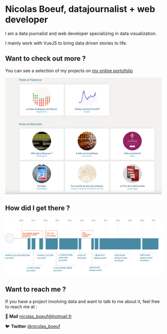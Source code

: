 
# Nicolas Boeuf, datajournalist + web developer

I am a data journalist and web developer specializing in data visualization.

I mainly work with VueJS to bring data driven stories to life.

## Want to check out more ?

You can see a selection of my projects on [my online portofolio](https://nicolasboeuf.fr/en)

![](./img/portfolio.png)

## How did I get there ?

![](./img/timeline.png)

## Want to reach me ?

If you have a project involving data and want to talk to me about it, feel free to reach me at :

:email: **Mail** nicolas_boeuf@hotmail.fr

:bird: **Twitter** [@nicolas_boeuf](https://twitter.com/nicolas_boeuf)
